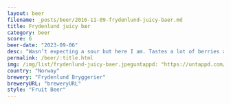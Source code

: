 ```yaml
---
layout: beer
filename: _posts/beer/2016-11-09-frydenlund-juicy-baer.md
title: Frydenlund juicy bær
category: beer
score: 6
beer-date: "2023-09-06"
desc: "Wasn’t expecting a sour but here I am. Tastes a lot of berries and is more sweet than sour"
permalink: /beer/:title.html
img: /img/list/frydenlund-juicy-baer.jpeguntappd: "https://untappd.com/b/frydenlund-bryggerier-frydenlund-juicy-baer/4694644"
country: "Norway"
brewery: "Frydenlund Bryggerier"
breweryURL: "breweryURL"
style: "Fruit Beer"
---
```

